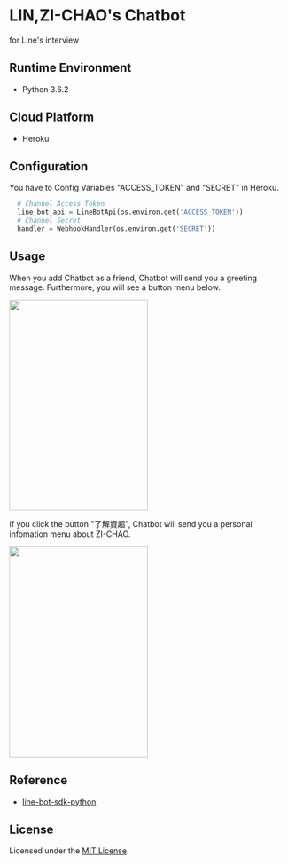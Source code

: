 LIN,ZI-CHAO's Chatbot
=====================
for Line's interview


Runtime Environment
--------
* Python 3.6.2

Cloud Platform
--------------
* Heroku

Configuration
-------------
You have to Config Variables "ACCESS_TOKEN" and "SECRET" in Heroku.

```python
  # Channel Access Token
  line_bot_api = LineBotApi(os.environ.get('ACCESS_TOKEN'))
  # Channel Secret
  handler = WebhookHandler(os.environ.get('SECRET'))
```

Usage
-----
When you add Chatbot as a friend, Chatbot will send you a greeting message. Furthermore, you will see a button menu below.

<img src="https://i.imgur.com/riwJ8oJ.jpg" width="250" height="380"/>


If you click the button "了解資超", Chatbot will send you a personal infomation menu about ZI-CHAO.

<img src="https://i.imgur.com/8UrgP3M.jpg" width="250" height="380"/>


Reference
---------
* [line-bot-sdk-python](https://github.com/line/line-bot-sdk-python)

License
-------
Licensed under the [MIT License](LICENSE.txt).
